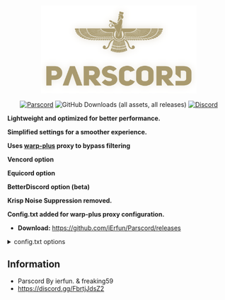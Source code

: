 <div align="center">

<a href="https://github.com/iErfun/Parscord"><img src="./assets/plogo.png" alt="Parscord" style="width: 70%"/></a>

[![Parscord](https://img.shields.io/badge/Parscord-grey?style=flat-square)](https://github.com/Parscord/Parscord)
![GitHub Downloads (all assets, all releases)](https://img.shields.io/github/downloads/iErfun/Parscord/total?style=flat-square&color=gray)
[![Discord](https://img.shields.io/discord/1266760643692859402?style=flat-square&logo=discord&logoColor=white&label=Discord&color=768AD4&)](https://discord.gg/FFbrtjJdsZ2)

</div>

**Lightweight and optimized for better performance.**

**Simplified settings for a smoother experience.**

**Uses [warp-plus](https://github.com/bepass-org/warp-plus) proxy to bypass filtering**

**Vencord option**

**Equicord option**

**BetterDiscord option (beta)**

**Krisp Noise Suppression removed.**

**Config.txt added for warp-plus proxy configuration.**

* **Download:** https://github.com/iErfun/Parscord/releases

<details>
<summary>config.txt options</summary>

```ini
MODE=1         # MODE=1 (Psiphon mode), MODE=2 (Warp mode), MODE=0 (disable proxy) 
DNS=1.1.1.1    # DNS address
REGION=US      # Psiphon country code
KEY=           # Warp+ key
ENDPOINT=      # Warp endpoint

DEBUG=false    # Debug mode (options: true, false)
```

</details>

## Information
- Parscord By ierfun. & freaking59
- https://discord.gg/FbrtjJdsZ2
